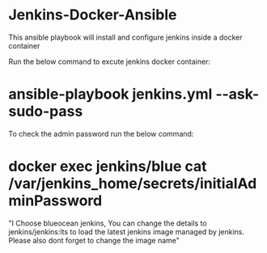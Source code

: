 # Jenkins-Docker-Ansible
This ansible playbook will install and configure jenkins inside a docker container 

Run the below command to excute jenkins docker container:

# ansible-playbook jenkins.yml --ask-sudo-pass

To check the admin password run the below command:

# docker exec jenkins/blue cat /var/jenkins_home/secrets/initialAdminPassword

"I Choose blueocean jenkins, You can change the details to jenkins/jenkins:lts to load the latest jenkins image managed by jenkins. Please also dont forget to change the image name"




